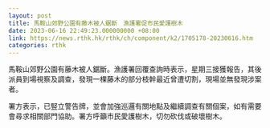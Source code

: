 ```yaml
---
layout: post
title: 馬鞍山郊野公園有藤木被人鋸斷　漁護署促市民愛護樹木
date: 2023-06-16 22:49:23.000000000 +08:00
link: https://news.rthk.hk/rthk/ch/component/k2/1705178-20230616.htm
categories: rthk
---
```


馬鞍山郊野公園有藤木被人鋸斷。漁護署回覆查詢時表示，星期三接獲報告，其後派員到場視察及調查，發現一棵藤木的部分枝幹最近曾遭切割，現場並無發現涉案者。

署方表示，已竪立警告牌，並會加強巡邏有關地點及繼續調查有關個案，如有需要會尋求相關部門協助。署方呼籲市民愛護樹木，切勿砍伐或破壞樹木。
